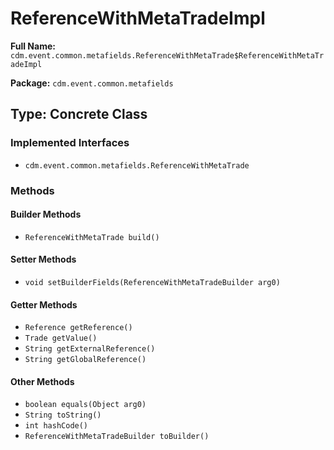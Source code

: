 # ReferenceWithMetaTradeImpl

**Full Name:** `cdm.event.common.metafields.ReferenceWithMetaTrade$ReferenceWithMetaTradeImpl`

**Package:** `cdm.event.common.metafields`

## Type: Concrete Class

### Implemented Interfaces

- `cdm.event.common.metafields.ReferenceWithMetaTrade`

### Methods

#### Builder Methods

- `ReferenceWithMetaTrade build()`

#### Setter Methods

- `void setBuilderFields(ReferenceWithMetaTradeBuilder arg0)`

#### Getter Methods

- `Reference getReference()`
- `Trade getValue()`
- `String getExternalReference()`
- `String getGlobalReference()`

#### Other Methods

- `boolean equals(Object arg0)`
- `String toString()`
- `int hashCode()`
- `ReferenceWithMetaTradeBuilder toBuilder()`

